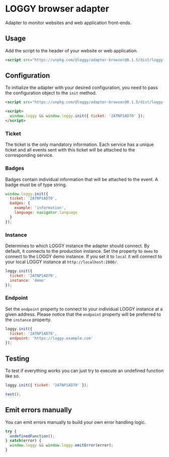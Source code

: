# LOGGY browser adapter

Adapter to monitor websites and web application front-ends.

## Usage

Add the script to the header of your website or web application.

```html
<script src="https://unpkg.com/@loggy/adapter-browser@0.1.5/dist/loggy-client-browser.js" crossorigin></script>
```

## Configuration

To initialize the adapter with your desired configuration, you need to pass the configuration object to the `init` method.

```html
<script src="https://unpkg.com/@loggy/adapter-browser@0.1.5/dist/loggy-client-browser.js" crossorigin></script>

<script>
  window.loggy && window.loggy.init({ ticket: '2ATNP1AD70' });
</script>
```

### Ticket

The ticket is the only mandatory information. Each service has a unique ticket and all events sent with this ticket will be attached to the corresponding service.

### Badges

Badges contain individual information that will be attached to the event. A badge must be of type string.

```javascript
window.loggy.init({
  ticket: '2ATNP1AD70',
  badges: {
    example: 'information',
    language: navigator.language
  }
});
```

### Instance

Determines to which LOGGY instance the adapter should connect. By default, it connects to the production instance. Set the property to `demo` to connect to the LOGGY demo instance. If you set it to `local` it will connect to your local LOGGY instance at `http://localhost:2800/`.

```javascript
loggy.init({
  ticket: '2ATNP1AD70',
  instance: 'demo'
});
```

### Endpoint

Set the `endpoint` property to connect to your individual LOGGY instance at a given address. Please notice that the `endpoint` property will be preferred to the `instance` property.

```javascript
loggy.init({
  ticket: '2ATNP1AD70',
  endpoint: 'https://loggy.example.com'
});
```

## Testing

To test if everything works you can just try to execute an undefined function like so.

```javascript
loggy.init({ ticket: '2ATNP1AD70' });

test();
```

## Emit errors manually

You can emit errors manually to build your own error handling logic.

```javascript
try {
  undefinedFunction();
} catch(error) {
  window.loggy && window.loggy.emitError(error);
}
```